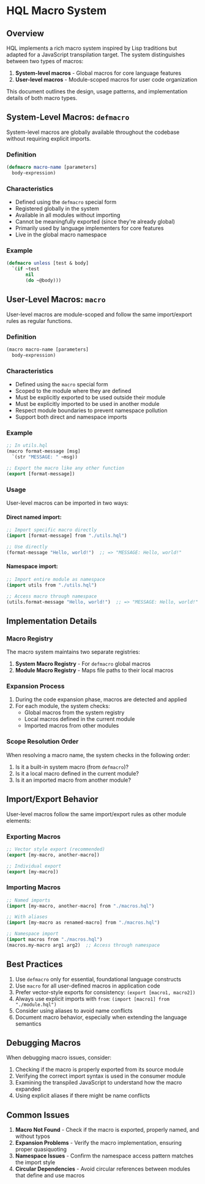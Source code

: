# HQL Macro System

## Overview

HQL implements a rich macro system inspired by Lisp traditions but adapted for a JavaScript transpilation target. The system distinguishes between two types of macros:

1. **System-level macros** - Global macros for core language features
2. **User-level macros** - Module-scoped macros for user code organization

This document outlines the design, usage patterns, and implementation details of both macro types.

## System-Level Macros: `defmacro`

System-level macros are globally available throughout the codebase without requiring explicit imports.

### Definition

```lisp
(defmacro macro-name [parameters]
  body-expression)
```

### Characteristics

- Defined using the `defmacro` special form
- Registered globally in the system
- Available in all modules without importing
- Cannot be meaningfully exported (since they're already global)
- Primarily used by language implementers for core features
- Live in the global macro namespace

### Example

```lisp
(defmacro unless [test & body]
  `(if ~test
       nil
       (do ~@body)))
```

## User-Level Macros: `macro`

User-level macros are module-scoped and follow the same import/export rules as regular functions.

### Definition

```lisp
(macro macro-name [parameters]
  body-expression)
```

### Characteristics

- Defined using the `macro` special form
- Scoped to the module where they are defined
- Must be explicitly exported to be used outside their module
- Must be explicitly imported to be used in another module
- Respect module boundaries to prevent namespace pollution
- Support both direct and namespace imports

### Example

```lisp
;; In utils.hql
(macro format-message [msg]
  `(str "MESSAGE: " ~msg))

;; Export the macro like any other function
(export [format-message])
```

### Usage

User-level macros can be imported in two ways:

#### Direct named import:

```lisp
;; Import specific macro directly
(import [format-message] from "./utils.hql")

;; Use directly
(format-message "Hello, world!")  ;; => "MESSAGE: Hello, world!"
```

#### Namespace import:

```lisp
;; Import entire module as namespace
(import utils from "./utils.hql")

;; Access macro through namespace
(utils.format-message "Hello, world!")  ;; => "MESSAGE: Hello, world!"
```

## Implementation Details

### Macro Registry

The macro system maintains two separate registries:

1. **System Macro Registry** - For `defmacro` global macros
2. **Module Macro Registry** - Maps file paths to their local macros

### Expansion Process

1. During the code expansion phase, macros are detected and applied
2. For each module, the system checks:
   - Global macros from the system registry
   - Local macros defined in the current module
   - Imported macros from other modules

### Scope Resolution Order

When resolving a macro name, the system checks in the following order:

1. Is it a built-in system macro (from `defmacro`)? 
2. Is it a local macro defined in the current module?
3. Is it an imported macro from another module?

## Import/Export Behavior

User-level macros follow the same import/export rules as other module elements:

### Exporting Macros

```lisp
;; Vector style export (recommended)
(export [my-macro, another-macro])

;; Individual export
(export [my-macro]) 
```

### Importing Macros

```lisp
;; Named imports
(import [my-macro, another-macro] from "./macros.hql")

;; With aliases
(import [my-macro as renamed-macro] from "./macros.hql")

;; Namespace import
(import macros from "./macros.hql")
(macros.my-macro arg1 arg2)  ;; Access through namespace
```

## Best Practices

1. Use `defmacro` only for essential, foundational language constructs
2. Use `macro` for all user-defined macros in application code
3. Prefer vector-style exports for consistency: `(export [macro1, macro2])`
4. Always use explicit imports with `from`: `(import [macro1] from "./module.hql")`
5. Consider using aliases to avoid name conflicts
6. Document macro behavior, especially when extending the language semantics

## Debugging Macros

When debugging macro issues, consider:

1. Checking if the macro is properly exported from its source module
2. Verifying the correct import syntax is used in the consumer module
3. Examining the transpiled JavaScript to understand how the macro expanded
4. Using explicit aliases if there might be name conflicts

## Common Issues

1. **Macro Not Found** - Check if the macro is exported, properly named, and without typos
2. **Expansion Problems** - Verify the macro implementation, ensuring proper quasiquoting
3. **Namespace Issues** - Confirm the namespace access pattern matches the import style
4. **Circular Dependencies** - Avoid circular references between modules that define and use macros